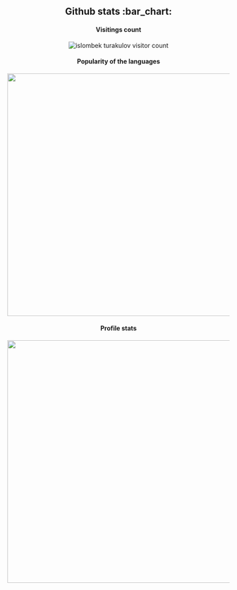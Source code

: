 <h2 align="center">Github stats :bar_chart:</h2>
<h4 align="center">Visitings count</h4>
<p align="center"><img src="https://profile-counter.glitch.me/{kkkoltunov}/count.svg" alt="islombek turakulov visitor count" /></p>

<h4 align="center">Popularity of the languages</h4>
<p align="center"><img width="550px" src="https://github-readme-stats.vercel.app/api/top-langs/?username=kkkoltunov&langs_count=10&hide=html&layout=compact&hide_border=true&hide_title=true&theme=radical" /></p>

<h4 align="center">Profile stats</h4>
<p align="center"><img width="550px" src="https://github-readme-stats.vercel.app/api?username=kkkoltunov&show_icons=true&theme=dark" /></p>